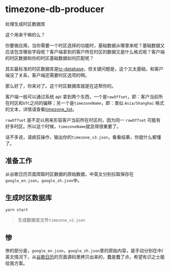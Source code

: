 # timezone-db-producer

处理生成时区数据库

这个用来干嘛的么？

你要做应用，当你需要一个时区选择的功能时，基础数据从哪里来呢？基础数据又应该包含哪些字段呢？客户端拿到的客户所在时区的数据又是什么格式呢？客户端的时区数据和你的时区基础数据如何匹配呢？

其实最标准的时区数据库是[tz-database](https://www.iana.org/time-zones)，但关键问题是，这个又太基础，和客户端没了关系，客户端还需要时区选项的啊。

那么好了，你来对了。这个时区数据库就是在这帮你的。

客户端一般可以通过系统 api 拿到两个东西，一个是`rawOffset`，即：客户当前所在时区和`UTC`之间的偏移；另一个是`timezoneName`，即：类似 `Asia/Shanghai` 格式的文本，详情请查看[timezone_list](https://en.wikipedia.org/wiki/List_of_tz_database_time_zones)。

`rawOffset` 是不足以用来形容客户当前所在时区的，因为同一 `rawOffset` 可能有好多时区。所以这个时候，`timezoneName`就显得很重要了。

话不多说，请疯狂操作，输出你的`timezone_v3.json`，看看结果，你就什么都懂了。

## 准备工作

从谷歌日历页面爬取时区数据的原始数据，中英文分别拉取保存在`google_en.json`，`google_zh.json`中。

## 生成时区数据库

```bash
yarn start
```

> 生成数据库文件`timezone_v2.json`

## 惨

惨的部分是，`google_en.json`，`google_zh.json`里的原始内容，是手动分别在中/英文情况下，从[谷歌日历](https://calendar.google.com/calendar/r/settings?tab=cc)的页面源码里拷贝出来的，蠢是蠢了点，希望有识之士能给我方案。
